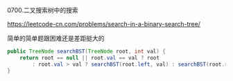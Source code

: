 0700.二叉搜索树中的搜索

https://leetcode-cn.com/problems/search-in-a-binary-search-tree/

简单的简单题跟困难还是差距挺大的



```java
public TreeNode searchBST(TreeNode root, int val) {
    return root == null || root.val == val ? root
        : root.val > val ? searchBST(root.left, val) : searchBST(root.right, val);
}
```

